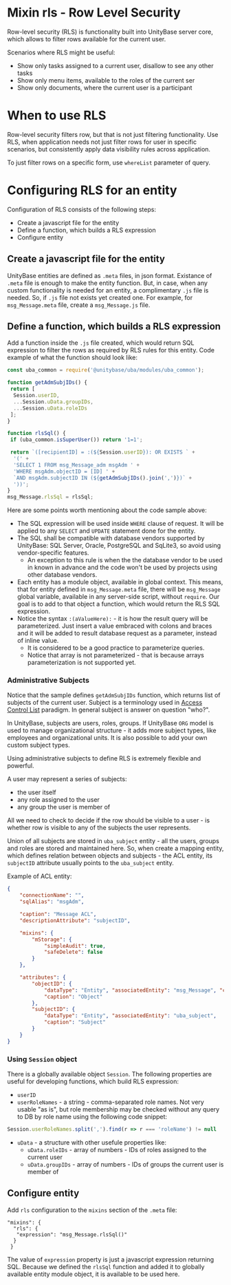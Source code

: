 ﻿# Mixin **rls** - Row Level Security

Row-level security (RLS) is functionality built into UnityBase server core, which allows to filter rows available for the current user.

Scenarios where RLS might be useful:
* Show only tasks assigned to a current user, disallow to see any other tasks
* Show only menu items, available to the roles of the current ser
* Show only documents, where the current user is a participant

# When to use RLS

Row-level security filters row, but that is not just filtering functionality.  Use RLS, when application needs not just filter rows for user in specific scenarios, but consistently apply data visibility rules across application.

To just filter rows on a specific form, use `whereList` parameter of query.

# Configuring RLS for an entity

Configuration of RLS consists of the following steps:
* Create a javascript file for the entity
* Define a function, which builds a RLS expression
* Configure entity

## Create a javascript file for the entity

UnityBase entities are defined as `.meta` files, in json format.  Existance of `.meta` file is enough to make the entity function.  But, in case, when any custom functionality is needed for an entity, a complimentary `.js` file is needed.
So, if `.js` file not exists yet created one.  For example, for `msg_Message.meta` file, create a `msg_Message.js` file.

## Define a function, which builds a RLS expression

Add a function inside the `.js` file created, which would return SQL expression to filter the rows as required by RLS rules for this entity.
Code example of what the function should look like:
```javascript
const uba_common = require('@unitybase/uba/modules/uba_common');

function getAdmSubjIDs() {
 return [
  Session.userID,
  ...Session.uData.groupIDs,
  ...Session.uData.roleIDs
 ];
}

function rlsSql() {
 if (uba_common.isSuperUser()) return '1=1';

 return `([recipientID] = :(${Session.userID}): OR EXISTS ` +
  '(' +
  'SELECT 1 FROM msg_Message_adm msgAdm ' +
  'WHERE msgAdm.objectID = [ID] ' +
  `AND msgAdm.subjectID IN (${getAdmSubjIDs().join(',')})` +
  '))';
}
msg_Message.rlsSql = rlsSql;
```

Here are some points worth mentioning about the code sample above:
* The SQL expression will be used inside `WHERE` clause of request.   It will be applied to any `SELECT` and `UPDATE` statement done for the entity.
* The SQL shall be compatible with database vendors supported by UnityBase: SQL Server, Oracle, PostgreSQL and SqLite3, so avoid using vendor-specific features.
  * An exception to this rule is when the the database vendor to be used in known in advance and the code won't be used by projects using other database vendors.
* Each entity has a module object, available in global context.  This means, that for entity defined in `msg_Message.meta` file, there will be `msg_Message` global variable, available in any server-side script, without `require`.  Our goal is to add to that object a function, which would return the RLS SQL expression.
* Notice the syntax `:(aValueHere):` - it is how the result query will be parameterized.  Just insert a value embraced with colons and braces and it will be added to result database request as a parameter, instead of inline value.
  * It is considered to be a good practice to parameterize queries.
  * Notice that array is not parameterized - that is because arrays parameterization is not supported yet.

### Administrative Subjects

Notice that the sample defines `getAdmSubjIDs` function, which returns list of subjects of the current user.
Subject is a terminology used in [Access Control List](https://en.wikipedia.org/wiki/Access_control_list) paradigm.  In general subject is answer on question "who?".

In UnityBase, subjects are users, roles, groups.  If UnityBase `ORG` model is used to manage organizational structure - it adds more subject types, like employees and organizational units.  It is also possible to add your own custom subject types.


Using administrative subjects to define RLS is extremely flexible and powerful. 


A user may represent a series of subjects:
* the user itself
* any role assigned to the user
* any group the user is member of


All we need to check to decide if the row should be visible to a user - is whether row is visible to any of the subjects the user represents.


Union of all subjects are stored in `uba_subject` entity - all the users, groups and roles are stored and maintained here.
So, when create a mapping entity, which defines relation between objects and subjects - the ACL entity, its `subjectID` attribute usually points to the `uba_subject` entity.

Example of ACL entity:
```json
{
	"connectionName": "",
	"sqlAlias": "msgAdm",

	"caption": "Message ACL",
	"descriptionAttribute": "subjectID",

	"mixins": {
		"mStorage": {
			"simpleAudit": true,
			"safeDelete": false
		}
	},

	"attributes": {
		"objectID": {
			"dataType": "Entity", "associatedEntity": "msg_Message", "cascadeDelete": true,
			"caption": "Object"
		},
		"subjectID": {
			"dataType": "Entity", "associatedEntity": "uba_subject",
			"caption": "Subject"
		}
	}
}
```

### Using `Session` object

There is a globally available object `Session`.  The following properties are useful for developing functions, which build RLS expression:
* `userID`
* `userRoleNames` - a string - comma-separated role names.  Not very usable "as is", but role membership may be checked without any query to DB by role name using the following code snippet:

```javascript
Session.userRoleNames.split(',').find(r => r === 'roleName') != null
```
* `uData` - a structure with other usefule properties like:
  * `uData.roleIDs` - array of numbers - IDs of roles assigned to the current user
  * `uData.groupIDs` - array of numbers - IDs of groups the current user is member of


## Configure entity

Add `rls` configuration to the `mixins` section of the `.meta` file:
```
"mixins": {
  "rls": {
   "expression": "msg_Message.rlsSql()"
  }
 }
```

The value of `expression` property is just a javascript expression returning SQL.  Because we defined the `rlsSql` function and added it to globally available entity module object, it is available to be used here.